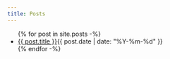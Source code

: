 ```yaml
---
title: Posts
---
```

<ul class="posts">
    {% for post in site.posts -%}
        <li><div><a href="{{ post.url | prepend: site.baseurl }}">{{ post.title }}</a><time pubdate="pubdate" datetime="{{ post.date | date: "%Y-%m-%d" }}">{{ post.date | date: "%Y-%m-%d" }}</time></div></li>
    {% endfor -%}
</ul>
